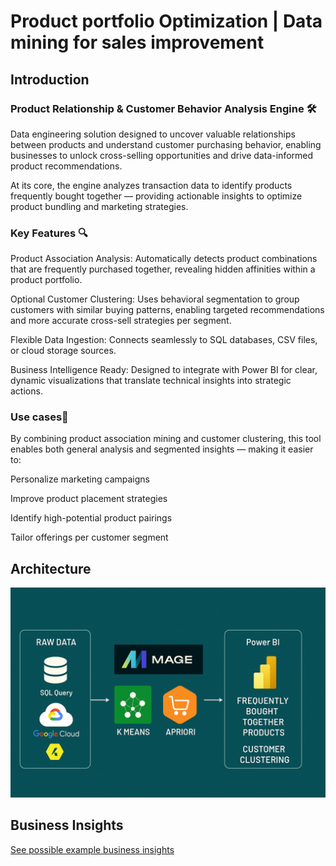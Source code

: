 # Product portfolio Optimization | Data mining for sales improvement 

## Introduction

  ### Product Relationship & Customer Behavior Analysis Engine 🛠️ 
Data engineering solution designed to uncover valuable relationships between products and understand customer purchasing behavior, enabling businesses to unlock cross-selling opportunities and drive data-informed product recommendations.

At its core, the engine analyzes transaction data to identify products frequently bought together — providing actionable insights to optimize product bundling and marketing strategies.

  ### Key Features 🔍
Product Association Analysis: Automatically detects product combinations that are frequently purchased together, revealing hidden affinities within a product portfolio.

Optional Customer Clustering: Uses behavioral segmentation to group customers with similar buying patterns, enabling targeted recommendations and more accurate cross-sell strategies per segment.

Flexible Data Ingestion: Connects seamlessly to SQL databases, CSV files, or cloud storage sources.

Business Intelligence Ready: Designed to integrate with Power BI for clear, dynamic visualizations that translate technical insights into strategic actions.

  ### Use cases🚀
  
By combining product association mining and customer clustering, this tool enables both general analysis and segmented insights — making it easier to:

Personalize marketing campaigns

Improve product placement strategies

Identify high-potential product pairings

Tailor offerings per customer segment


## Architecture

![Solution architecture](Architecture.png)

## Business Insights 

[See possible example business insights ](business-insights.md)


